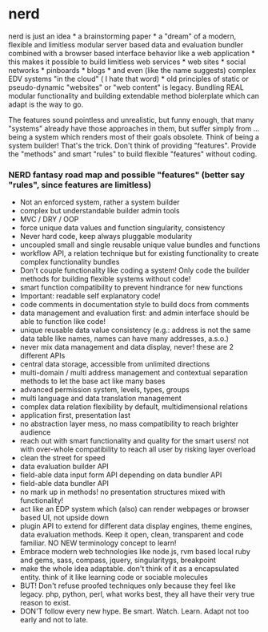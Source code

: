nerd
====

nerd is just an idea * a brainstorming paper * a "dream" of a modern, flexible and limitless modular server based data and evaluation bundler combined with a browser based interface behavior like a web application * this makes it possible to build limitless web services * web sites * social networks * pinboards * blogs * and even (like the name suggests) complex EDV systems "in the cloud" ( I hate that word) * old principles of static or pseudo-dynamic  "websites" or "web content" is legacy. Bundling REAL modular functionality and building extendable method biolerplate which can adapt is the way to go. 

The features sound pointless and unrealistic, but funny enough, that many "systems" already have those approaches in them, but suffer simply from ... being a system which renders most of their goals obsolete. Think of being a system builder! That's the trick. Don't think of providing "features". Provide the "methods" and smart "rules" to build flexible "features" without coding.

### NERD fantasy road map and possible "features" (better say "rules", since features are limitless)

 + Not an enforced system, rather a system builder
 + complex but understandable builder admin tools
 + MVC / DRY / OOP
 + force unique data values and function singularity, consistency
 + Never hard code, keep always pluggable modularity
 + uncoupled small and single reusable unique value bundles and functions
 + workflow API, a relation technique but for existing functionality to create complex functionality bundles
 + Don't couple functionality like coding a system! Only code the builder methods for building flexible systems without code!
 + smart function compatibility to prevent hindrance for new functions
 + Important: readable self explanatory code!
 + code comments in documentation style to build docs from comments
 + data management and evaluation first: and admin interface should be able to function like code!
 + unique reusable data value consistency (e.g.: address is not the same data table like names, names can have many addresses, a.s.o.)
 + never mix data management and data display, never! these are 2 different APIs
 + central data storage, accessible from unlimited directions
 + multi-domain / multi address management and contextual separation methods to let the base act like many bases
 + advanced permission system, levels, types, groups
 + multi language and data translation management
 + complex data relation flexibility by default, multidimensional relations
 + application first, presentation last
 + no abstraction layer mess, no mass compatibility to reach brighter audience
 + reach out with smart functionality and quality for the smart users! not with over-whole compatibility to reach all user by risking layer overload
 + clean the street for speed 
 + data evaluation builder API
 + field-able data input form API depending on data bundler API
 + field-able data bundler API 
 + no mark up in methods! no presentation structures mixed with functionality!
 + act like an EDP system which (also) can render webpages or browser based UI, not upside down
 + plugin API to extend for different data display engines, theme engines, data evaluation methods. Keep it open, clean, transparent and code familiar. NO NEW terminology concept to learn!
 + Embrace modern web technologies like node.js, rvm based local ruby and gems, sass, compass, jquery, singularitygs, breakpoint
 + make the whole idea adaptable. don't think of it as a encapsulated entity. think of it like learning code or sociable molecules
 + BUT! Don't refuse proofed techniques only because they feel like legacy. php, python, perl, what works best, they all have their very true reason to exist.
 + DON'T follow every new hype. Be smart. Watch. Learn. Adapt not too early and not to late.
